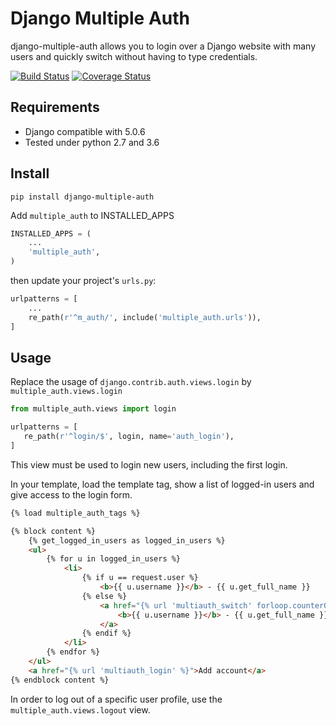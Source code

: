 Django Multiple Auth
====================

django-multiple-auth allows you to login over a Django website with
many users and quickly switch without having to type credentials.


[![Build Status](https://travis-ci.org/EngageSports/django-multiple-auth.svg?branch=master)](https://travis-ci.org/EngageSports/django-multiple-auth)
[![Coverage Status](https://coveralls.io/repos/github/EngageSports/django-multiple-auth/badge.svg?branch=master)](https://coveralls.io/github/EngageSports/django-multiple-auth?branch=master)


Requirements
------------

 - Django compatible with 5.0.6
 - Tested under python 2.7 and 3.6


Install
-------

```
pip install django-multiple-auth
```


Add `multiple_auth` to INSTALLED_APPS

```python
INSTALLED_APPS = (
    ...
    'multiple_auth',
)
```

then update your project's `urls.py`:

```python
urlpatterns = [
    ...
    re_path(r'^m_auth/', include('multiple_auth.urls')),
]
```

Usage
-----

Replace the usage of `django.contrib.auth.views.login` by `multiple_auth.views.login`
    
```python
from multiple_auth.views import login

urlpatterns = [
   re_path(r'^login/$', login, name='auth_login'),
]
```

This view must be used to login new users, including the first login. 


In your template, load the template tag, show a list of logged-in users and give access to the login form.

```html
{% load multiple_auth_tags %}

{% block content %}
    {% get_logged_in_users as logged_in_users %}
    <ul>
        {% for u in logged_in_users %}
            <li>
                {% if u == request.user %}
                    <b>{{ u.username }}</b> - {{ u.get_full_name }}
                {% else %}
                    <a href="{% url 'multiauth_switch' forloop.counter0 %}">
                        <b>{{ u.username }}</b> - {{ u.get_full_name }}
                    </a>
                {% endif %}
            </li>
        {% endfor %}
    </ul>
    <a href="{% url 'multiauth_login' %}">Add account</a>
{% endblock content %}
```

In order to log out of a specific user profile, use the `multiple_auth.views.logout` view.
